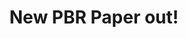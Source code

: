 ---
title: New PBR Paper out!
description: Ken Kurtz and I published some of my graduate work in Psychonomic Bulletin & Review.
keywords: exclusive-or, cognitive science
season: Autumn 2016
type: pdf
external_url: /pdfs/manuscripts/conaway-kurtz-xor-pbr.pdf
layout: post
---